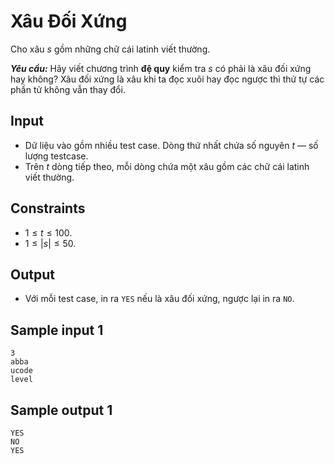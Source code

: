 # Xâu Đối Xứng

Cho xâu $s$ gồm những chữ cái latinh viết thường.

***Yêu cầu:*** Hãy viết chương trình **đệ quy** kiểm tra $s$ có phải là xâu đối xứng hay không? Xâu đối xứng là xâu khi ta đọc xuôi hay đọc ngược thì thứ tự các phần tử không vẫn thay đổi.

## Input

- Dữ liệu vào gồm nhiều test case. Dòng thứ nhất chứa số nguyên $t$ — số lượng testcase.
- Trên $t$ dòng tiếp theo, mỗi dòng chứa một xâu gồm các chữ cái latinh viết thường.

## Constraints

- $1 \le t \le 100$.
- $1 \le |s| \le 50$.

## Output

- Với mỗi test case, in ra `YES` nếu là xâu đối xứng, ngược lại in ra `NO`.

## Sample input 1

```
3
abba
ucode
level
```

## Sample output 1

```
YES
NO
YES
```

